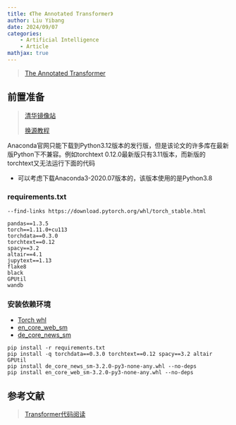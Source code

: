 ```yaml
---
title: 《The Annotated Transformer》
author: Liu Yibang
date: 2024/09/07
categories: 
    - Artificial Intelligence
    - Article
mathjax: true
---
```


> [The Annotated Transformer](https://nlp.seas.harvard.edu/annotated-transformer/)

## 前置准备

> [清华镜像站](https://mirrors.tuna.tsinghua.edu.cn/anaconda/archive/)
> 
> [换源教程](https://mirrors.tuna.tsinghua.edu.cn/help/pypi/)

Anaconda官网只能下载到Python3.12版本的发行版，但是该论文的许多库在最新版Python下不兼容。例如torchtext 0.12.0最新版只有3.11版本，而新版的torchtext又无法运行下面的代码
- 可以考虑下载Anaconda3-2020.07版本的，该版本使用的是Python3.8  

### requirements.txt

```
--find-links https://download.pytorch.org/whl/torch_stable.html

pandas==1.3.5
torch==1.11.0+cu113
torchdata==0.3.0
torchtext==0.12
spacy==3.2
altair==4.1
jupytext==1.13
flake8
black
GPUtil
wandb
```

### 安装依赖环境

- [Torch whl](https://download.pytorch.org/whl/cu113/torch-1.11.0%2Bcu113-cp38-cp38-win_amd64.whl)
- [en_core_web_sm](https://objects.githubusercontent.com/github-production-release-asset-2e65be/84940268/1b46d25d-fb12-424a-b108-38788bbefc92?X-Amz-Algorithm=AWS4-HMAC-SHA256&X-Amz-Credential=releaseassetproduction%2F20240907%2Fus-east-1%2Fs3%2Faws4_request&X-Amz-Date=20240907T094245Z&X-Amz-Expires=300&X-Amz-Signature=2a646b62e82500c91830445592ceec146e9b8fe623393f90d08832844e964513&X-Amz-SignedHeaders=host&actor_id=77948910&key_id=0&repo_id=84940268&response-content-disposition=attachment%3B%20filename%3Den_core_web_sm-3.2.0-py3-none-any.whl&response-content-type=application%2Foctet-stream)
- [de_core_news_sm](https://objects.githubusercontent.com/github-production-release-asset-2e65be/84940268/ebef9b23-442c-43cf-8dd9-82b90d11f2b3?X-Amz-Algorithm=AWS4-HMAC-SHA256&X-Amz-Credential=releaseassetproduction%2F20240907%2Fus-east-1%2Fs3%2Faws4_request&X-Amz-Date=20240907T094313Z&X-Amz-Expires=300&X-Amz-Signature=7c11d52c68f2feaa4a9e79907f22cf280b7fcc3d8a5e551d470fa661a1a6bd73&X-Amz-SignedHeaders=host&actor_id=77948910&key_id=0&repo_id=84940268&response-content-disposition=attachment%3B%20filename%3Dde_core_news_sm-3.2.0-py3-none-any.whl&response-content-type=application%2Foctet-stream)

```commandline
pip install -r requirements.txt
pip install -q torchdata==0.3.0 torchtext==0.12 spacy==3.2 altair GPUtil
pip install de_core_news_sm-3.2.0-py3-none-any.whl --no-deps
pip install en_core_web_sm-3.2.0-py3-none-any.whl --no-deps
```

## 参考文献

> [Transformer代码阅读](http://fancyerii.github.io/2019/03/09/transformer-codes/)
